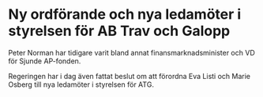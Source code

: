 # Ny ordförande och nya ledamöter i styrelsen för AB Trav och Galopp

Peter Norman har tidigare varit bland annat finansmarknadsminister och VD för Sjunde AP-fonden.

Regeringen har i dag även fattat beslut om att förordna Eva Listi och Marie Osberg till nya ledamöter i styrelsen för ATG.
